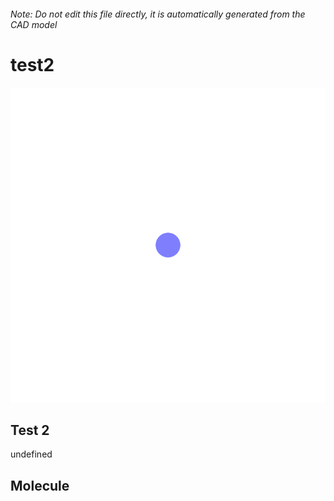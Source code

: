 ###### Note: Do not edit this file directly, it is automatically generated from the CAD model

# test2

![](/project.svg)

## Test 2


undefined


## Molecule


